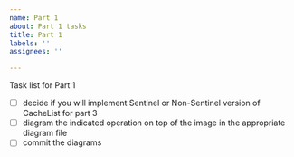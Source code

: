 ```yaml
---
name: Part 1
about: Part 1 tasks
title: Part 1
labels: ''
assignees: ''

---
```


Task list for Part 1

- [ ] decide if you will implement Sentinel or Non-Sentinel version of CacheList for part 3
- [ ] diagram the indicated operation on top of the image in the appropriate diagram file
- [ ] commit the diagrams

